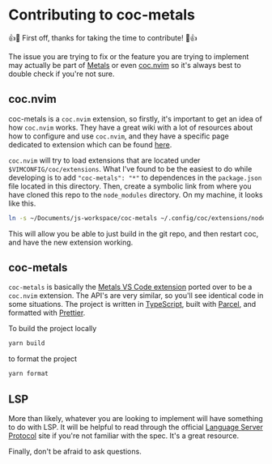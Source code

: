 # Contributing to coc-metals

👍🎉 First off, thanks for taking the time to contribute! 🎉👍

The issue you are trying to fix or the feature you are trying to implement may actually be part of
[Metals](https://github.com/scalameta/metals) or even [coc.nvim](https://github.com/neoclide/coc.nvim)
so it's always best to double check if you're not sure.

## coc.nvim

coc-metals is a `coc.nvim` extension, so firstly, it's important to get an idea of how `coc.nvim` works.
They have a great wiki with a lot of resources about how to configure and use `coc.nvim`, and they have a
specific page dedicated to extension which can be found [here](https://github.com/neoclide/coc.nvim/wiki/Using-coc-extensions).

`coc.nvim` will try to load extensions that are located under `$VIMCONFIG/coc/extensions`. What I've found to be
the easiest to do while developing is to add `"coc-metals": "*"` to dependences in the `package.json` file located
in this directory. Then, create a symbolic link from where you have cloned this repo to the `node_modules` directory.
On my machine, it looks like this.

```sh
ln -s ~/Documents/js-workspace/coc-metals ~/.config/coc/extensions/node_modules/coc-metals
```

This will allow you be able to just build in the git repo, and then restart coc, and have the new extension working.

## coc-metals

`coc-metals` is basically the [Metals VS Code extension](https://marketplace.visualstudio.com/items?itemName=scalameta.metals)
ported over to be a `coc.nvim` extension. The API's are very similar, so you'll see identical code in some situations.
The project is written in [TypeScript](https://www.typescriptlang.org/), built with [Parcel](https://parceljs.org/), and
formatted with [Prettier](https://prettier.io/).

To build the project locally

```sh
yarn build
```

to format the project

```sh
yarn format
```
## LSP

More than likely, whatever you are looking to implement will have something to do with LSP. It will be helpful
to read through the official [Language Server Protocol](https://microsoft.github.io/language-server-protocol/) site
if you're not familiar with the spec. It's a great resource.

Finally, don't be afraid to ask questions.
